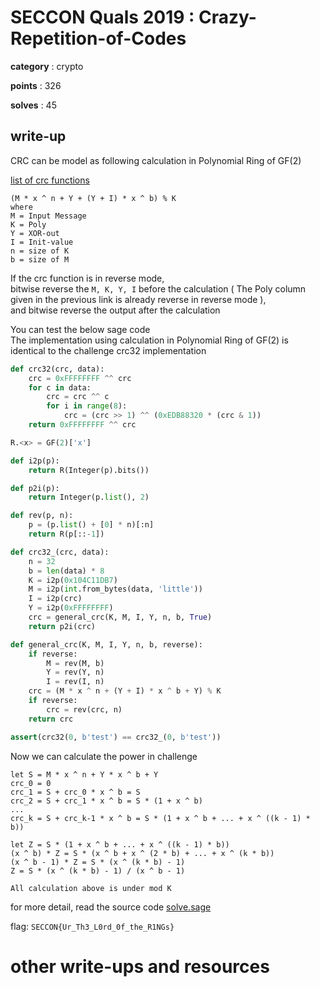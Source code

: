 # SECCON Quals 2019 : Crazy-Repetition-of-Codes

**category** : crypto

**points** : 326

**solves** : 45

## write-up

CRC can be model as following calculation in Polynomial Ring of GF(2)

[list of crc functions](https://github.com/gsutil-mirrors/crcmod/blob/master/python3/crcmod/predefined.py#L49)

```
(M * x ^ n + Y + (Y + I) * x ^ b) % K
where
M = Input Message
K = Poly
Y = XOR-out
I = Init-value
n = size of K
b = size of M
```

If the crc function is in reverse mode,  
bitwise reverse the `M, K, Y, I` before the calculation ( The Poly column given in the previous link is already reverse in reverse mode ),  
and bitwise reverse the output after the calculation

You can test the below sage code  
The implementation using calculation in Polynomial Ring of GF(2) is identical to the challenge crc32 implementation

```python
def crc32(crc, data):
    crc = 0xFFFFFFFF ^^ crc
    for c in data:
        crc = crc ^^ c
        for i in range(8):
            crc = (crc >> 1) ^^ (0xEDB88320 * (crc & 1))
    return 0xFFFFFFFF ^^ crc

R.<x> = GF(2)['x']

def i2p(p):
    return R(Integer(p).bits())

def p2i(p):
    return Integer(p.list(), 2)

def rev(p, n):
    p = (p.list() + [0] * n)[:n]
    return R(p[::-1])

def crc32_(crc, data):
    n = 32
    b = len(data) * 8
    K = i2p(0x104C11DB7)
    M = i2p(int.from_bytes(data, 'little'))
    I = i2p(crc)
    Y = i2p(0xFFFFFFFF)
    crc = general_crc(K, M, I, Y, n, b, True)
    return p2i(crc)

def general_crc(K, M, I, Y, n, b, reverse):
    if reverse:
        M = rev(M, b)
        Y = rev(Y, n)
        I = rev(I, n)
    crc = (M * x ^ n + (Y + I) * x ^ b + Y) % K
    if reverse:
        crc = rev(crc, n)
    return crc

assert(crc32(0, b'test') == crc32_(0, b'test'))
```

Now we can calculate the power in challenge

```
let S = M * x ^ n + Y * x ^ b + Y
crc_0 = 0
crc_1 = S + crc_0 * x ^ b = S
crc_2 = S + crc_1 * x ^ b = S * (1 + x ^ b)
...
crc_k = S + crc_k-1 * x ^ b = S * (1 + x ^ b + ... + x ^ ((k - 1) * b))

let Z = S * (1 + x ^ b + ... + x ^ ((k - 1) * b))
(x ^ b) * Z = S * (x ^ b + x ^ (2 * b) + ... + x ^ (k * b))
(x ^ b - 1) * Z = S * (x ^ (k * b) - 1)
Z = S * (x ^ (k * b) - 1) / (x ^ b - 1)

All calculation above is under mod K
```

for more detail, read the source code [solve.sage](solve.sage)

flag: `SECCON{Ur_Th3_L0rd_0f_the_R1NGs}`

# other write-ups and resources

